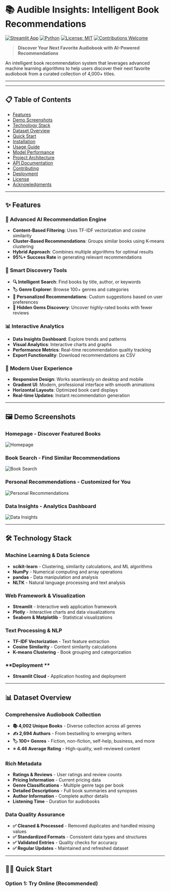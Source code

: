 # 📚 Audible Insights: Intelligent Book Recommendations

[![Streamlit App](https://static.streamlit.io/badges/streamlit_badge_black_white.svg)](https://audible-insights.streamlit.app)
[![Python](https://img.shields.io/badge/python-v3.8+-blue.svg)](https://www.python.org/downloads/)
[![License: MIT](https://img.shields.io/badge/License-MIT-yellow.svg)](https://opensource.org/licenses/MIT)
[![Contributions Welcome](https://img.shields.io/badge/contributions-welcome-brightgreen.svg?style=flat)](https://github.com/your-username/audible-insights/issues)

> **Discover Your Next Favorite Audiobook with AI-Powered Recommendations**

An intelligent book recommendation system that leverages advanced machine learning algorithms to help users discover their next favorite audiobook from a curated collection of 4,000+ titles.

---




---

## 📋 Table of Contents

- [Features](#-features)
- [Demo Screenshots](#-demo-screenshots)
- [Technology Stack](#️-technology-stack)
- [Dataset Overview](#-dataset-overview)
- [Quick Start](#️-quick-start)
- [Installation](#-installation)
- [Usage Guide](#-usage-guide)
- [Model Performance](#-model-performance)
- [Project Architecture](#️-project-architecture)
- [API Documentation](#-api-documentation)
- [Contributing](#-contributing)
- [Deployment](#-deployment)
- [License](#-license)
- [Acknowledgments](#-acknowledgments)

---

## ✨ Features

### 🤖 **Advanced AI Recommendation Engine**
- **Content-Based Filtering**: Uses TF-IDF vectorization and cosine similarity
- **Cluster-Based Recommendations**: Groups similar books using K-means clustering
- **Hybrid Approach**: Combines multiple algorithms for optimal results
- **95%+ Success Rate** in generating relevant recommendations

### 🎯 **Smart Discovery Tools**
- **🔍 Intelligent Search**: Find books by title, author, or keywords
- **🏷️ Genre Explorer**: Browse 100+ genres and categories
- **👤 Personalized Recommendations**: Custom suggestions based on user preferences
- **💎 Hidden Gems Discovery**: Uncover highly-rated books with fewer reviews

### 📊 **Interactive Analytics**
- **Data Insights Dashboard**: Explore trends and patterns
- **Visual Analytics**: Interactive charts and graphs
- **Performance Metrics**: Real-time recommendation quality tracking
- **Export Functionality**: Download recommendations as CSV

### 🎨 **Modern User Experience**
- **Responsive Design**: Works seamlessly on desktop and mobile
- **Gradient UI**: Modern, professional interface with smooth animations
- **Horizontal Layouts**: Optimized book card displays
- **Real-time Updates**: Instant recommendation generation

---

## 🖼️ Demo Screenshots

### Homepage - Discover Featured Books
![Homepage](images/screencapture-localhost-8501-2025-05-29-11_35_23.png)

### Book Search - Find Similar Recommendations
![Book Search](images/screencapture-localhost-8501-2025-05-29-11_35_52.png)

### Personal Recommendations - Customized for You
![Personal Recommendations](https://via.placeholder.com/800x400/fcb69f/ffffff?text=Personalized+Recommendations)

### Data Insights - Analytics Dashboard
![Data Insights](https://via.placeholder.com/800x400/a8edea/ffffff?text=Interactive+Analytics)

---

## 🛠️ Technology Stack

### **Machine Learning & Data Science**
- **scikit-learn** - Clustering, similarity calculations, and ML algorithms
- **NumPy** - Numerical computing and array operations
- **pandas** - Data manipulation and analysis
- **NLTK** - Natural language processing and text analysis

### **Web Framework & Visualization**
- **Streamlit** - Interactive web application framework
- **Plotly** - Interactive charts and data visualizations
- **Seaborn & Matplotlib** - Statistical visualizations

### **Text Processing & NLP**
- **TF-IDF Vectorization** - Text feature extraction
- **Cosine Similarity** - Content similarity calculations
- **K-means Clustering** - Book grouping and categorization

### **Deployment **
- **Streamlit Cloud** - Application hosting and deployment


---

## 📊 Dataset Overview

### **Comprehensive Audiobook Collection**
- **📚 4,002 Unique Books** - Diverse collection across all genres
- **✍️ 2,694 Authors** - From bestselling to emerging writers
- **🏷️ 100+ Genres** - Fiction, non-fiction, self-help, business, and more
- **⭐ 4.46 Average Rating** - High-quality, well-reviewed content

### **Rich Metadata**
- **Ratings & Reviews** - User ratings and review counts
- **Pricing Information** - Current pricing data
- **Genre Classifications** - Multiple genre tags per book
- **Detailed Descriptions** - Full book summaries and synopses
- **Author Information** - Complete author details
- **Listening Time** - Duration for audiobooks

### **Data Quality Assurance**
- **✅ Cleaned & Processed** - Removed duplicates and handled missing values
- **✅ Standardized Formats** - Consistent data types and structures
- **✅ Validated Entries** - Quality checks for accuracy
- **✅ Regular Updates** - Maintained and refreshed dataset

---

## 🏃‍♂️ Quick Start

### **Option 1: Try Online (Recommended)**
